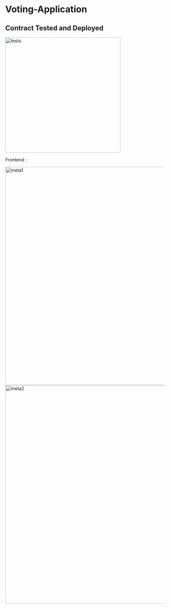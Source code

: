 # Voting-Application

## Contract Tested and Deployed

<img width="364" alt="tests" src="https://github.com/SurveAditya/Voting-Application/assets/100592839/d29dd337-f787-4edf-a325-5daff26a73e1">


Frontend :


<img width="690" alt="meta1" src="https://github.com/SurveAditya/Voting-Application/assets/100592839/a2177f82-b997-40f7-9491-c36941cfe380">

<img width="691" alt="meta2" src="https://github.com/SurveAditya/Voting-Application/assets/100592839/76740cfd-e6ed-4e9f-b73d-7c86b972c84f">

